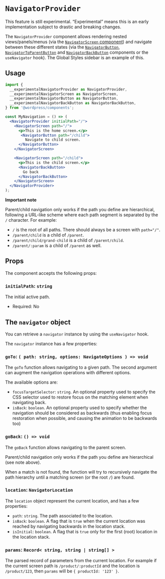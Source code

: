 # `NavigatorProvider`

<div class="callout callout-alert">
This feature is still experimental. “Experimental” means this is an early implementation subject to drastic and breaking changes.
</div>

The `NavigatorProvider` component allows rendering nested views/panels/menus (via the [`NavigatorScreen` component](/packages/components/src/navigator/navigator-screen/README.md)) and navigate between these different states (via the [`NavigatorButton`](/packages/components/src/navigator/navigator-button/README.md), [`NavigatorToParentButton`](/packages/components/src/navigator/navigator-to-parent-button/README.md) and [`NavigatorBackButton`](/packages/components/src/navigator/navigator-back-button/README.md) components or the `useNavigator` hook). The Global Styles sidebar is an example of this.

## Usage

```jsx
import {
  __experimentalNavigatorProvider as NavigatorProvider,
  __experimentalNavigatorScreen as NavigatorScreen,
  __experimentalNavigatorButton as NavigatorButton,
  __experimentalNavigatorBackButton as NavigatorBackButton,
} from '@wordpress/components';

const MyNavigation = () => (
  <NavigatorProvider initialPath="/">
    <NavigatorScreen path="/">
      <p>This is the home screen.</p>
       <NavigatorButton path="/child">
         Navigate to child screen.
      </NavigatorButton>
    </NavigatorScreen>

    <NavigatorScreen path="/child">
      <p>This is the child screen.</p>
      <NavigatorBackButton>
        Go back
      </NavigatorBackButton>
    </NavigatorScreen>
  </NavigatorProvider>
);
```
**Important note**

Parent/child navigation only works if the path you define are hierarchical, following a URL-like scheme where each path segment is separated by the `/` character.
For example:
- `/` is the root of all paths. There should always be a screen with `path="/"`.
- `/parent/child` is a child of `/parent`.
- `/parent/child/grand-child` is a child of `/parent/child`.
- `/parent/:param` is a child of `/parent` as well.

## Props

The component accepts the following props:

### `initialPath`: `string`

The initial active path.

-   Required: No

## The `navigator` object

You can retrieve a `navigator` instance by using the `useNavigator` hook.

The `navigator` instance has a few properties:

### `goTo`: `( path: string, options: NavigateOptions ) => void`

The `goTo` function allows navigating to a given path. The second argument can augment the navigation operations with different options.

The available options are:

- `focusTargetSelector`: `string`. An optional property used to specify the CSS selector used to restore focus on the matching element when navigating back.
- `isBack`: `boolean`. An optional property used to specify whether the navigation should be considered as backwards (thus enabling focus restoration when possible, and causing the animation to be backwards too)

### `goBack`: `() => void`

The `goBack` function allows navigating to the parent screen.

Parent/child navigation only works if the path you define are hierarchical (see note above).

When a match is not found, the function will try to recursively navigate the path hierarchy until a matching screen (or the root `/`) are found.

### `location`: `NavigatorLocation`

The `location` object represent the current location, and has a few properties:

- `path`: `string`. The path associated to the location.
- `isBack`: `boolean`. A flag that is `true` when the current location was reached by navigating backwards in the location stack.
- `isInitial`: `boolean`. A flag that is `true` only for the first (root) location in the location stack.

### `params`: `Record< string, string | string[] >`

The parsed record of parameters from the current location. For example if the current screen path is `/product/:productId` and the location is `/product/123`, then `params` will be `{ productId: '123' }`.

